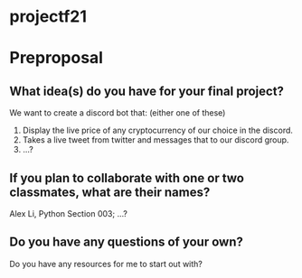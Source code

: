 # projectf21
# Preproposal

## What idea(s) do you have for your final project?

We want to create a discord bot that: (either one of these)
1) Display the live price of any cryptocurrency of our choice in the discord. 
2) Takes a live tweet from twitter and messages that to our discord group.
3) ...?

## If you plan to collaborate with one or two classmates, what are their names?

Alex Li, Python Section 003; ...?

## Do you have any questions of your own?

Do you have any resources for me to start out with?
